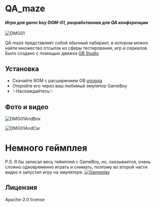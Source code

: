 # QA_maze
#### _Игра для game boy DGM-01, разработанная для QA конференции_

![DMG01](https://i.imgur.com/ypLWShc.jpeg)

QA maze представляет собой обычный лабиринт, в котором можно найти множество отсылок из сферы тестирования, игр и сериалов.
Было создано с помощью движка [GB Studio](https://www.gbstudio.dev/)


## Установка

- Скачайте ROM с расширением GB [отсюда](https://github.com/Spiralka/QA_maze/releases)
- Откройте его через ваш любимый эмулятор GameBoy
- ✨Наслаждайтесь✨


## Фото и видео 

![DMG01AndBox](https://i.imgur.com/KbLWj6E.jpeg)  

![DMG01AndCar](https://i.imgur.com/ByUZF0s.jpeg) 

# Немного геймплея

P.S. Я бы записал весь геймплей с GameBoy, но, оказывается, очень сложно одновременно играть и снимать, поэтому во второй части видео я запустил игру на эмуляторе.
[![Gameplay](https://img.youtube.com/vi/KRdyYhdo3kw/0.jpg)](https://www.youtube.com/watch?v=KRdyYhdo3kw)




## Лицензия

Apache-2.0 license
